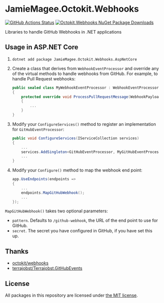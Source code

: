 # JamieMagee.Octokit.Webhooks

[![GitHub Actions Status](https://github.com/JamieMagee/JamieMagee.Octokit.Webhooks/workflows/Build/badge.svg?branch=main)](https://github.com/JamieMagee/JamieMagee.Octokit.Webhooks/actions)
[![Octokit.Webhooks NuGet Package Downloads](https://img.shields.io/nuget/dt/JamieMagee.Octokit.Webhooks)](https://www.nuget.org/packages/JamieMagee.Octokit.Webhooks)

Libraries to handle GitHub Webhooks in .NET applications

## Usage in ASP.NET Core


1. `dotnet add package JamieMagee.Octokit.Webhooks.AspNetCore`
2. Create a class that derives from `WebhookEventProcessor` and override any of the virtual methods to handle webhooks from GitHub. For example, to handle Pull Request webhooks:

    ```C#
    public sealed class MyWebhookEventProcessor : WebhookEventProcessor
    {
        protected override void ProcessPullRequestMessage(WebhookPayload payload, PullRequestEvent pullRequestEvent, PullRequestAction action)
        {
            ...
        }
    }
    ```

3. Modify your `ConfigureServices()` method to register an implementation for `GitHubEventProcessor`:

    ```C#
    public void ConfigureServices(IServiceCollection services)
    {
        ...
        services.AddSingleton<GitHubEventProcessor, MyGitHubEventProcessor>();
        ...
    }
    ```
4. Modify your `Configure()` method to map the webhook end point:

    ```C#
    app.UseEndpoints(endpoints =>
    {
        ...
        endpoints.MapGitHubWebhook();
        ...
    });
    ```

`MapGitHubWebhook()` takes two optional parameters:

* `pattern`. Defaults to `/github-webhook`, the URL of the end point to use for
  GitHub.
* `secret`. The secret you have configured in GitHub, if you have set this up.

## Thanks

- [octokit/webhooks](https://github.com/octokit/webhooks)
- [terrajobst/Terrajobst.GitHubEvents](https://github.com/terrajobst/Terrajobst.GitHubEvents)

## License

All packages in this repository are licensed under [the MIT license](https://opensource.org/licenses/MIT).
